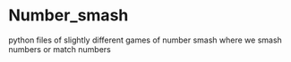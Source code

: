 # Number_smash
python files of slightly different games of number smash where we smash numbers or match numbers 
